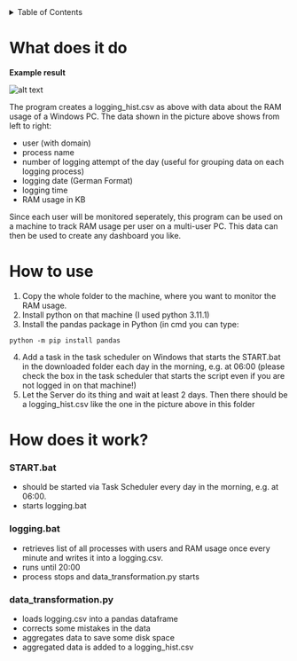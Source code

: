 <!-- TABLE OF CONTENTS -->
<details>
  <summary>Table of Contents</summary>
  <ol>
    <li>
      <a href="#what-does-it-do">What does it do</a>
      <ul>
        <li><a href="#Example-result">Example result</a></li>
      </ul>
    </li>
    <li><a href="#how-to-use">How to use</a></li>
    <li><a href="#how-does-it-work">How does it work?</a></li>
      <ul>
        <li><a href="#START.bat">START.bat</a></li>
        <li><a href="#logging.bat">logging.bat</a></li>
        <li><a href="#data_transformation.py">data_transformation.py</a></li>
      </ul>
  </ol>
</details>  

# What does it do

**Example result**

![alt text](https://github.com/JaredBeluzi/Windows-RAM-Monitoring/blob/main/logging_hist.png?raw=true)

The program creates a logging_hist.csv as above with data about the RAM usage of a Windows PC.
The data shown in the picture above shows from left to right:
- user (with domain)
- process name
- number of logging attempt of the day (useful for grouping data on each logging process)
- logging date (German Format)
- logging time
- RAM usage in KB

Since each user will be monitored seperately, this program can be used on a machine to track RAM usage per user on a multi-user PC.
This data can then be used to create any dashboard you like.

# How to use

1. Copy the whole folder to the machine, where you want to monitor the RAM usage.
2. Install python on that machine (I used python 3.11.1)
3. Install the pandas package in Python (in cmd you can type:
```batch
python -m pip install pandas
```
4. Add a task in the task scheduler on Windows that starts the START.bat in the downloaded folder each day in the morning, e.g. at 06:00 
(please check the box in the task scheduler that starts the script even if you are not logged in on that machine!)
5. Let the Server do its thing and wait at least 2 days. Then there should be a logging_hist.csv like the one in the picture above in this folder


# How does it work?

### START.bat

- should be started via Task Scheduler every day in the morning, e.g. at 06:00.
- starts logging.bat

### logging.bat

- retrieves list of all processes with users and RAM usage once every minute and writes it into a logging.csv.
- runs until 20:00
- process stops and data_transformation.py starts

### data_transformation.py

- loads logging.csv into a pandas dataframe
- corrects some mistakes in the data
- aggregates data to save some disk space
- aggregated data is added to a logging_hist.csv
